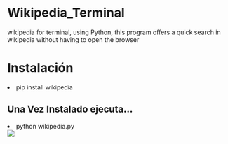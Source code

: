 # Wikipedia_Terminal
wikipedia for terminal, using Python, this program offers a quick search in wikipedia without having to open the browser
<h1>Instalación</h1>
<li>pip install wikipedia</li>
<h2>Una Vez Instalado ejecuta...</h2>
<li>python wikipedia.py</li>
<img src="imagen.jpeg">
